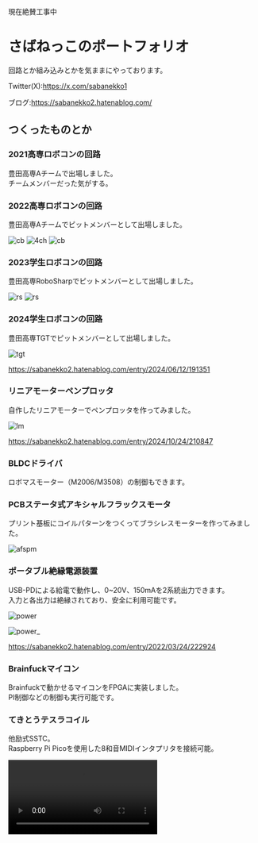 現在絶賛工事中

# さばねっこのポートフォリオ

回路とか組み込みとかを気ままにやっております。  

Twitter(X):https://x.com/sabanekko1  

ブログ:https://sabanekko2.hatenablog.com/  

## つくったものとか

### 2021高専ロボコンの回路  

豊田高専Aチームで出場しました。  
チームメンバーだった気がする。  

### 2022高専ロボコンの回路  

豊田高専Aチームでピットメンバーとして出場しました。  

![cb](images/PXL_20221018_095045722.jpg)
![4ch](images/PXL_20220525_080546699.jpg)
![cb](images/PXL_20221009_032932230.PORTRAIT.jpg)

### 2023学生ロボコンの回路

豊田高専RoboSharpでピットメンバーとして出場しました。  

![rs](images/PXL_20230511_063423124.jpg)
![rs](images/PXL_20230421_064140593.jpg)

### 2024学生ロボコンの回路

豊田高専TGTでピットメンバーとして出場しました。  

![tgt](images/PXL_20240602_014704862.jpg)

https://sabanekko2.hatenablog.com/entry/2024/06/12/191351

### リニアモーターペンプロッタ

自作したリニアモーターでペンプロッタを作ってみました。  

![lm](images/PXL_20241024_112251859.jpg)

https://sabanekko2.hatenablog.com/entry/2024/10/24/210847

### BLDCドライバ

ロボマスモーター（M2006/M3508）の制御もできます。  

### PCBステータ式アキシャルフラックスモータ

プリント基板にコイルパターンをつくってブラシレスモーターを作ってみました。  

![afspm](images/PXL_20230506_032129831.jpg)

### ポータブル絶縁電源装置  

USB-PDによる給電で動作し、0~20V、150mAを2系統出力できます。  
入力と各出力は絶縁されており、安全に利用可能です。  

![power](images/original_9002cefa-16e1-49fa-b626-0b35100afb3b_PXL_20220324_004809223.jpg)

![power_](images/PXL_20220324_010212172.jpg)

https://sabanekko2.hatenablog.com/entry/2022/03/24/222924

### Brainfuckマイコン

Brainfuckで動かせるマイコンをFPGAに実装しました。  
PI制御などの制御も実行可能です。  

### てきとうテスラコイル

他励式SSTC。  
Raspberry Pi Picoを使用した8和音MIDIインタプリタを接続可能。  

<video src=images/PXL_20230930_071242225.TS.mp4 controls="true"></video>